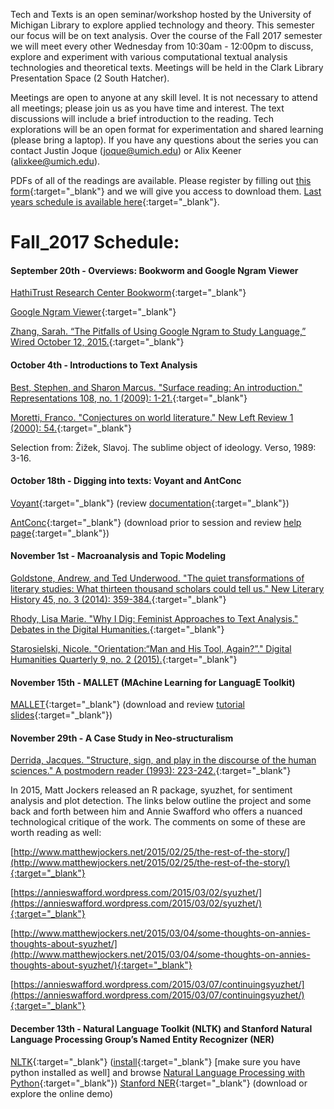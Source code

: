 Tech and Texts is an open seminar/workshop hosted by the University of Michigan Library to explore applied technology and theory. This semester our focus will be on text analysis. Over the course of the Fall 2017 semester we will meet every other Wednesday from 10:30am - 12:00pm to discuss, explore and experiment with various computational textual analysis technologies and theoretical texts. Meetings will be held in the Clark Library Presentation Space (2 South Hatcher).

Meetings are open to anyone at any skill level. It is not necessary to attend all meetings; please join us as you have time and interest. The text discussions will include a brief introduction to the reading. Tech explorations will be an open format for experimentation and shared learning (please bring a laptop). If you have any questions about the series you can contact Justin Joque ([joque@umich.edu](mailto:joque@umich.edu)) or Alix Keener ([alixkee@umich.edu](mailto:alixkee@umich.edu)).

PDFs of all of the readings are available. Please register by filling out [this form](https://docs.google.com/forms/d/e/1FAIpQLSdgnz1XNqmNPU8nAVzMtOXturYoOIHBukKJV-KHuYrnFUSwDQ/viewform){:target="_blank"} and we will give you access to download them. [Last years schedule is available here](https://clarkdatalabs.github.io/techandtexts/fall_2016){:target="_blank"}.

# Fall_2017 Schedule:

#### September 20th - Overviews: Bookworm and Google Ngram Viewer
[HathiTrust Research Center Bookworm](https://analytics.hathitrust.org/bookworm){:target="_blank"}

[Google Ngram Viewer](https://books.google.com/ngrams){:target="_blank"}

[Zhang, Sarah. “The Pitfalls of Using Google Ngram to Study Language,” Wired October 12, 2015.](https://www.wired.com/2015/10/pitfalls-of-studying-language-with-google-ngram/){:target="_blank"}

#### October 4th - Introductions to Text Analysis
[Best, Stephen, and Sharon Marcus. "Surface reading: An introduction." Representations 108, no. 1 (2009): 1-21.](http://www.jstor.org/stable/10.1525/rep.2009.108.1.1){:target="_blank"}

[Moretti, Franco. "Conjectures on world literature." New Left Review 1 (2000): 54.](https://newleftreview.org/II/1/franco-moretti-conjectures-on-world-literature){:target="_blank"}

Selection from: Žižek, Slavoj. The sublime object of ideology. Verso, 1989: 3-16.

#### October 18th - Digging into texts: Voyant and AntConc
[Voyant](https://voyant-tools.org/){:target="_blank"} (review [documentation](https://voyant-tools.org/docs/){:target="_blank"})

[AntConc](http://www.laurenceanthony.net/software/antconc/){:target="_blank"} (download prior to session and review [help page](http://www.laurenceanthony.net/software/antconc/releases/AntConc344/help.pdf){:target="_blank"})

#### November 1st - Macroanalysis and Topic Modeling
[Goldstone, Andrew, and Ted Underwood. "The quiet transformations of literary studies: What thirteen thousand scholars could tell us." New Literary History 45, no. 3 (2014): 359-384.](http://www.rci.rutgers.edu/~ag978/quiet/preprint.pdf){:target="_blank"}

[Rhody, Lisa Marie. "Why I Dig: Feminist Approaches to Text Analysis." Debates in the Digital Humanities.](http://dhdebates.gc.cuny.edu/debates/text/97){:target="_blank"}

[Starosielski, Nicole. "Orientation:“Man and His Tool, Again?”." Digital Humanities Quarterly 9, no. 2 (2015).](http://www.digitalhumanities.org/dhq/vol/9/2/000211/000211.html){:target="_blank"}

#### November 15th - MALLET (MAchine Learning for LanguagE Toolkit)
[MALLET](http://mallet.cs.umass.edu/){:target="_blank"} (download and review [tutorial slides](http://mallet.cs.umass.edu/mallet-tutorial.pdf){:target="_blank"})

#### November 29th - A Case Study in Neo-structuralism
[Derrida, Jacques. "Structure, sign, and play in the discourse of the human sciences." A postmodern reader (1993): 223-242.](http://www.csudh.edu/ccauthen/576f13/DrrdaSSP.pdf){:target="_blank"}

In 2015, Matt Jockers released an R package, syuzhet, for sentiment analysis and plot detection. The links below outline the project and some back and forth between him and Annie Swafford who offers a nuanced technological critique of the work. The comments on some of these are worth reading as well:

[http://www.matthewjockers.net/2015/02/25/the-rest-of-the-story/](http://www.matthewjockers.net/2015/02/25/the-rest-of-the-story/){:target="_blank"}

[https://annieswafford.wordpress.com/2015/03/02/syuzhet/](https://annieswafford.wordpress.com/2015/03/02/syuzhet/){:target="_blank"}

[http://www.matthewjockers.net/2015/03/04/some-thoughts-on-annies-thoughts-about-syuzhet/](http://www.matthewjockers.net/2015/03/04/some-thoughts-on-annies-thoughts-about-syuzhet/){:target="_blank"}

[https://annieswafford.wordpress.com/2015/03/07/continuingsyuzhet/](https://annieswafford.wordpress.com/2015/03/07/continuingsyuzhet/){:target="_blank"}

#### December 13th - Natural Language Toolkit (NLTK) and Stanford Natural Language Processing Group’s Named Entity Recognizer (NER)
[NLTK](http://www.nltk.org/){:target="_blank"} ([install](http://www.nltk.org/install.html){:target="_blank"} [make sure you have python installed as well] and browse [Natural Language Processing with Python](http://www.nltk.org/book/){:target="_blank"})
[Stanford NER](https://nlp.stanford.edu/software/CRF-NER.shtml){:target="_blank"} (download or explore the online demo)

